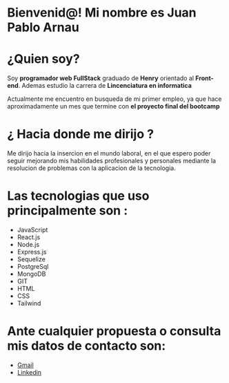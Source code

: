 # Bienvenid@! Mi nombre es Juan Pablo Arnau

# ¿Quien soy?

Soy **programador web FullStack** graduado de **Henry** orientado al **Front-end**.
Ademas estudio la carrera de **Lincenciatura en informatica** 

Actualmente me encuentro en busqueda de mi primer empleo, ya que hace aproximadamente un mes que termine con **el proyecto final del bootcamp** 

# ¿ Hacia donde me dirijo ?

Me dirijo hacia la insercion en el mundo laboral, en el que espero poder seguir mejorando mis habilidades profesionales y personales mediante la resolucion de problemas con la aplicacion de la tecnologia.

# Las tecnologias que uso principalmente son :

- JavaScript
- React.js
- Node.js
- Express.js
- Sequelize
- PostgreSql
- MongoDB
- GIT
- HTML
- CSS
- Tailwind

# Ante cualquier propuesta o consulta mis datos de contacto son: 
- [Gmail](juanarnau81@gmail.com) 
- [Linkedin](https://www.linkedin.com/in/juan-pablo-arnau-aba418233/)
